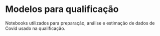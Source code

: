 # Modelos para qualificação

Notebooks utilizados para preparação, análise e estimação de dados de Covid usado na qualificação.
